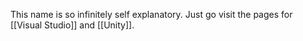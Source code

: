 This name is so infinitely self explanatory.
Just go visit the pages for [[Visual Studio]] and [[Unity]].